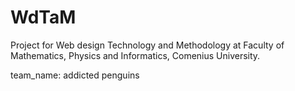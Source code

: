 # WdTaM
Project for Web design Technology and Methodology at Faculty of Mathematics, Physics
and Informatics, Comenius University.

team_name: addicted penguins

